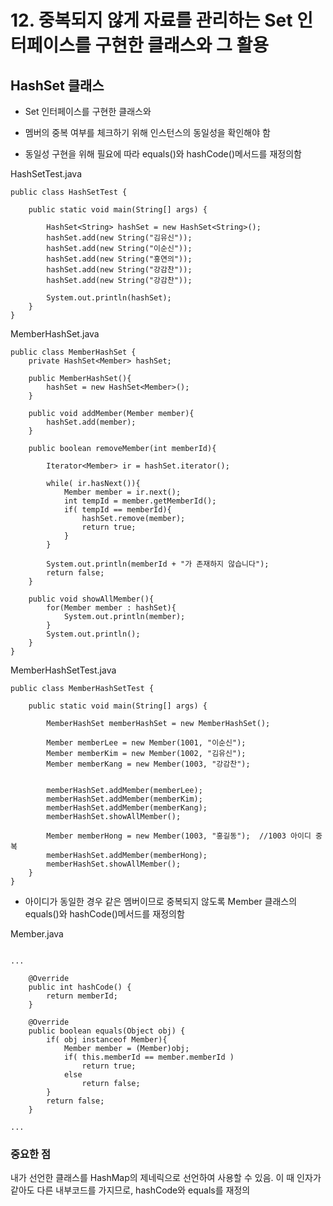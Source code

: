 # 12. 중복되지 않게 자료를 관리하는 Set 인터페이스를 구현한 클래스와 그 활용

## HashSet 클래스

- Set 인터페이스를 구현한 클래스와

- 멤버의 중복 여부를 체크하기 위해 인스턴스의 동일성을 확인해야 함

- 동일성 구현을 위해 필요에 따라 equals()와 hashCode()메서드를 재정의함


HashSetTest.java
```
public class HashSetTest {

	public static void main(String[] args) {

		HashSet<String> hashSet = new HashSet<String>();
		hashSet.add(new String("김유신"));
		hashSet.add(new String("이순신"));
		hashSet.add(new String("홍연의"));
		hashSet.add(new String("강감찬"));
		hashSet.add(new String("강감찬"));
		
		System.out.println(hashSet);
	}
}
```

MemberHashSet.java
```
public class MemberHashSet {
	private HashSet<Member> hashSet;

	public MemberHashSet(){
		hashSet = new HashSet<Member>();
	}
	
	public void addMember(Member member){
		hashSet.add(member);
	}
	
	public boolean removeMember(int memberId){

		Iterator<Member> ir = hashSet.iterator();
		
		while( ir.hasNext()){
			Member member = ir.next();
			int tempId = member.getMemberId();
			if( tempId == memberId){
				hashSet.remove(member);
				return true;
			}
		}
		
		System.out.println(memberId + "가 존재하지 않습니다");
		return false;
	}
	
	public void showAllMember(){
		for(Member member : hashSet){
			System.out.println(member);
		}
		System.out.println();
	}
}
```

MemberHashSetTest.java
```
public class MemberHashSetTest {

	public static void main(String[] args) {

		MemberHashSet memberHashSet = new MemberHashSet();
		
		Member memberLee = new Member(1001, "이순신");
		Member memberKim = new Member(1002, "김유신");
		Member memberKang = new Member(1003, "강감찬");
		
		
		memberHashSet.addMember(memberLee);
		memberHashSet.addMember(memberKim);
		memberHashSet.addMember(memberKang);
		memberHashSet.showAllMember();
		
		Member memberHong = new Member(1003, "홍길동");  //1003 아이디 중복 
		memberHashSet.addMember(memberHong);
		memberHashSet.showAllMember();
	}
}
```

- 아이디가 동일한 경우 같은 멤버이므로 중복되지 않도록 Member 클래스의 equals()와 hashCode()메서드를 재정의함

Member.java
```

...

    @Override
	public int hashCode() {
		return memberId;
	}

	@Override
	public boolean equals(Object obj) {
		if( obj instanceof Member){
			Member member = (Member)obj;
			if( this.memberId == member.memberId )
				return true;
			else 
				return false;
		}
		return false;
	}

...
```
### 중요한 점
내가 선언한 클래스를 HashMap의 제네릭으로 선언하여 사용할 수 있음.
이 때 인자가 같아도 다른 내부코드를 가지므로, hashCode와 equals를 재정의
